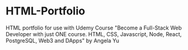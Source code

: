 # HTML-Portfolio
HTML portfolio for use with Udemy Course "Become a Full-Stack Web Developer with just ONE course. HTML, CSS, Javascript, Node, React, PostgreSQL, Web3 and DApps" by Angela Yu
